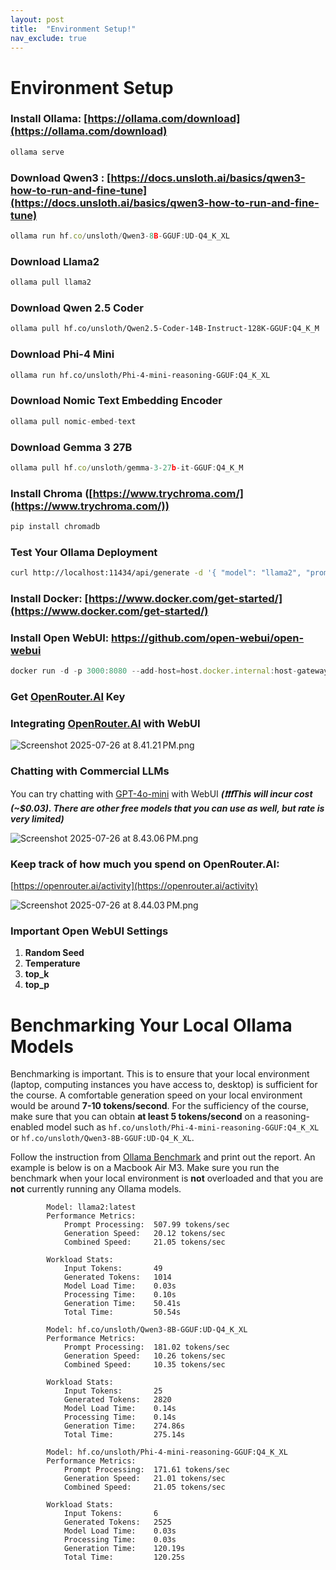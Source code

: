 ```yaml
---
layout: post
title:  "Environment Setup!"
nav_exclude: true
---
```


# Environment Setup

### Install Ollama: [https://ollama.com/download](https://ollama.com/download)

```jsx
ollama serve
```

### Download Qwen3 : [https://docs.unsloth.ai/basics/qwen3-how-to-run-and-fine-tune](https://docs.unsloth.ai/basics/qwen3-how-to-run-and-fine-tune)

```jsx
ollama run hf.co/unsloth/Qwen3-8B-GGUF:UD-Q4_K_XL
```

### Download Llama2

```jsx
ollama pull llama2
```

### Download Qwen 2.5 Coder

```bash
ollama pull hf.co/unsloth/Qwen2.5-Coder-14B-Instruct-128K-GGUF:Q4_K_M
```

### Download Phi-4 Mini

```bash
ollama run hf.co/unsloth/Phi-4-mini-reasoning-GGUF:Q4_K_XL
```

### Download Nomic Text Embedding Encoder

```jsx
ollama pull nomic-embed-text
```

### Download Gemma 3 27B

```jsx
ollama pull hf.co/unsloth/gemma-3-27b-it-GGUF:Q4_K_M
```

### Install Chroma ([https://www.trychroma.com/](https://www.trychroma.com/))

```jsx
pip install chromadb
```

### Test Your Ollama Deployment

```bash
curl http://localhost:11434/api/generate -d '{ "model": "llama2", "prompt": "Who are you?", "stream": false }'
```

### Install Docker: [https://www.docker.com/get-started/](https://www.docker.com/get-started/)

### Install Open WebUI: https://github.com/open-webui/open-webui

```jsx
docker run -d -p 3000:8080 --add-host=host.docker.internal:host-gateway -v open-webui:/app/backend/data --name open-webui --restart always ghcr.io/open-webui/open-webui:main
```

### Get [OpenRouter.AI](http://OpenRouter.AI) Key

### Integrating [OpenRouter.AI](http://OpenRouter.AI) with WebUI

![Screenshot 2025-07-26 at 8.41.21 PM.png](Environment%20Setup%2024891c1b1a5d8085833eed36af691ded/Screenshot_2025-07-26_at_8.41.21_PM.png)

### Chatting with Commercial LLMs
You can try chatting with [GPT-4o-mini](https://openrouter.ai/openai/gpt-4o-mini-search-preview) with WebUI ***(❗❗❗This will incur cost (~$0.03). There are other free models that you can use as well, but rate is very limited)***

![Screenshot 2025-07-26 at 8.43.06 PM.png](Environment%20Setup%2024891c1b1a5d8085833eed36af691ded/Screenshot_2025-07-26_at_8.43.06_PM.png)

### Keep track of how much you spend on OpenRouter.AI: 
[https://openrouter.ai/activity](https://openrouter.ai/activity)

![Screenshot 2025-07-26 at 8.44.03 PM.png](Environment%20Setup%2024891c1b1a5d8085833eed36af691ded/Screenshot_2025-07-26_at_8.44.03_PM.png)

### Important Open WebUI Settings
1. **Random Seed**
2. **Temperature**
3. **top_k**
4. **top_p**


# Benchmarking Your Local Ollama Models
Benchmarking is important. This is to ensure that your local environment (laptop, computing instances you have access to, desktop) is sufficient for the course. A comfortable generation speed on your local environment would be around **7-10 tokens/second**. For the sufficiency of the course, make sure that you can obtain **at least 5 tokens/second** on a reasoning-enabled model such as ``hf.co/unsloth/Phi-4-mini-reasoning-GGUF:Q4_K_XL`` or ``hf.co/unsloth/Qwen3-8B-GGUF:UD-Q4_K_XL``. 

Follow the instruction from [Ollama Benchmark](https://github.com/larryhopecode/ollama-benchmark) and print out the report. An example is below is on a Macbook Air M3. Make sure you run the benchmark when your local environment is **not** overloaded and that you are **not** currently running any Ollama models. 
```
        Model: llama2:latest
        Performance Metrics:
            Prompt Processing:  507.99 tokens/sec
            Generation Speed:   20.12 tokens/sec
            Combined Speed:     21.05 tokens/sec

        Workload Stats:
            Input Tokens:       49
            Generated Tokens:   1014
            Model Load Time:    0.03s
            Processing Time:    0.10s
            Generation Time:    50.41s
            Total Time:         50.54s
```

```
        Model: hf.co/unsloth/Qwen3-8B-GGUF:UD-Q4_K_XL
        Performance Metrics:
            Prompt Processing:  181.02 tokens/sec
            Generation Speed:   10.26 tokens/sec
            Combined Speed:     10.35 tokens/sec

        Workload Stats:
            Input Tokens:       25
            Generated Tokens:   2820
            Model Load Time:    0.14s
            Processing Time:    0.14s
            Generation Time:    274.86s
            Total Time:         275.14s
```

```
        Model: hf.co/unsloth/Phi-4-mini-reasoning-GGUF:Q4_K_XL
        Performance Metrics:
            Prompt Processing:  171.61 tokens/sec
            Generation Speed:   21.01 tokens/sec
            Combined Speed:     21.05 tokens/sec

        Workload Stats:
            Input Tokens:       6
            Generated Tokens:   2525
            Model Load Time:    0.03s
            Processing Time:    0.03s
            Generation Time:    120.19s
            Total Time:         120.25s
```